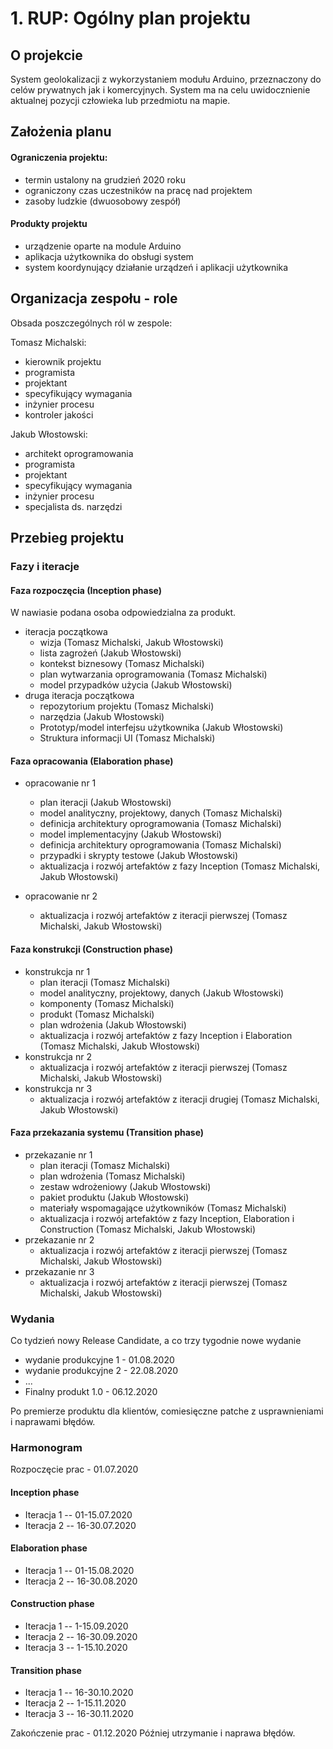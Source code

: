 # 1. RUP: Ogólny plan projektu

## O projekcie

System geolokalizacji z wykorzystaniem modułu Arduino, przeznaczony do celów prywatnych jak i komercyjnych. System ma na celu uwidocznienie aktualnej pozycji człowieka lub przedmiotu na mapie.

## Założenia planu

#### Ograniczenia projektu: 
- termin ustalony na grudzień 2020 roku
- ograniczony czas uczestników na pracę nad projektem
- zasoby ludzkie (dwuosobowy zespół)
#### Produkty projektu
- urządzenie oparte na module Arduino
- aplikacja użytkownika do obsługi system
- system koordynujący działanie urządzeń i aplikacji użytkownika

## Organizacja zespołu - role

Obsada poszczególnych ról w zespole:

Tomasz Michalski:

- kierownik projektu
- programista
- projektant
- specyfikujący wymagania
- inżynier procesu
- kontroler jakości

Jakub Włostowski:

- architekt oprogramowania
- programista
- projektant
- specyfikujący wymagania
- inżynier procesu
- specjalista ds. narzędzi 

## Przebieg projektu
### Fazy i iteracje
#### Faza rozpoczęcia (Inception phase)
W nawiasie podana osoba odpowiedzialna za produkt.

- iteracja początkowa
	- wizja (Tomasz Michalski, Jakub Włostowski)
	- lista zagrożeń (Jakub Włostowski)
	- kontekst biznesowy (Tomasz Michalski)
	- plan wytwarzania oprogramowania (Tomasz Michalski)
	- model przypadków użycia (Jakub Włostowski)
- druga iteracja początkowa
	- repozytorium projektu (Tomasz Michalski)
	- narzędzia (Jakub Włostowski)
	- Prototyp/model interfejsu użytkownika (Jakub Włostowski)
	- Struktura informacji UI (Tomasz Michalski)
#### Faza opracowania (Elaboration phase)
- opracowanie nr 1
	- plan iteracji (Jakub Włostowski)
	- model analityczny, projektowy, danych (Tomasz Michalski)
	- definicja architektury oprogramowania (Tomasz Michalski)
	- model implementacyjny  (Jakub Włostowski)
	- definicja architektury oprogramowania (Tomasz Michalski)
	- przypadki i skrypty testowe (Jakub Włostowski)
	- aktualizacja i rozwój artefaktów z fazy Inception (Tomasz Michalski, Jakub Włostowski)

- opracowanie nr 2
	 - aktualizacja i rozwój artefaktów z iteracji pierwszej (Tomasz Michalski, Jakub Włostowski)


#### Faza konstrukcji (Construction phase)
- konstrukcja nr 1
	- plan iteracji (Tomasz Michalski)
	- model analityczny, projektowy, danych (Jakub Włostowski)
	- komponenty (Tomasz Michalski)
	 - produkt (Tomasz Michalski)
	 - plan wdrożenia (Jakub Włostowski)
	- aktualizacja i rozwój artefaktów z fazy Inception i Elaboration (Tomasz Michalski, Jakub Włostowski)
- konstrukcja nr 2
	 - aktualizacja i rozwój artefaktów z iteracji pierwszej (Tomasz Michalski, Jakub Włostowski)
- konstrukcja nr 3
	- aktualizacja i rozwój artefaktów z iteracji drugiej (Tomasz Michalski, Jakub Włostowski)

#### Faza przekazania systemu (Transition phase)
- przekazanie nr 1
	 - plan iteracji (Tomasz Michalski)
	 - plan wdrożenia (Tomasz Michalski)
	 - zestaw wdrożeniowy (Jakub Włostowski)
	 - pakiet produktu (Jakub Włostowski)
	 - materiały wspomagające użytkowników (Tomasz Michalski)
	 - aktualizacja i rozwój artefaktów z fazy Inception, Elaboration i Construction (Tomasz Michalski, Jakub Włostowski)
- przekazanie nr 2
	 - aktualizacja i rozwój artefaktów z iteracji pierwszej (Tomasz Michalski, Jakub Włostowski)
- przekazanie nr 3
	 - aktualizacja i rozwój artefaktów z iteracji pierwszej (Tomasz Michalski, Jakub Włostowski)
### Wydania
 Co tydzień nowy Release Candidate, a co trzy tygodnie nowe  wydanie 
 - wydanie produkcyjne 1 - 01.08.2020
- wydanie produkcyjne 2 - 22.08.2020
- ...
- Finalny produkt 1.0 - 06.12.2020

Po premierze produktu dla klientów, comiesięczne patche z usprawnieniami i naprawami błędów.
 
### Harmonogram
Rozpoczęcie prac - 01.07.2020
#### Inception phase 
- Iteracja 1 -- 01-15.07.2020
- Iteracja 2 -- 16-30.07.2020
#### Elaboration phase
- Iteracja 1 -- 01-15.08.2020
- Iteracja 2 -- 16-30.08.2020
#### Construction phase
- Iteracja 1 -- 1-15.09.2020
- Iteracja 2 -- 16-30.09.2020
- Iteracja 3 -- 1-15.10.2020
#### Transition phase
- Iteracja 1 -- 16-30.10.2020
- Iteracja 2 -- 1-15.11.2020
- Iteracja 3 -- 16-30.11.2020

Zakończenie prac - 01.12.2020
Później utrzymanie i naprawa błędów.
<!--stackedit_data:
eyJoaXN0b3J5IjpbLTQ3ODI3MzI1MywtMTM5MzY2OTY0NSwtND
ExNjA2MDYyLDE1NzgxNDY3ODEsMTc0MDUwNTQzLC0xNzUxNjIz
NzUzLDEwMjUzNzY4NTUsLTY0NTMxNTE3NiwxODE2MTc4MjA1LC
0xODAwODkxMjAwLDEzMzMyODUzNTEsMTQxMDU4NzcyNCwxOTcy
MDIwNzA2LDEyNjQ4Njk4NCwtMTA0MDY3Mzg5NywtMjAzNjc1MD
U2NiwtMjMwMDQwNjA0LC0xOTAxMjgzNTIxLDQwODczNTg1NCwt
MTIwMTkwMjY2MV19
-->